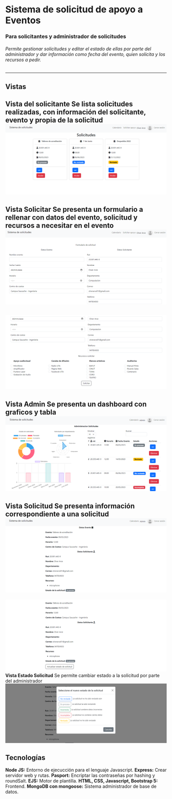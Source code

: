 # Sistema de solicitud de apoyo a Eventos
### Para solicitantes y administrador de solicitudes
###### Permite gestionar solicitudes y editar el estado de ellas por parte del administrador y dar información como fecha del evento, quien solicita y los recursos a pedir.
---
## Vistas
**Vista del solicitante**
Se lista solicitudes realizadas, con información del solicitante, evento y propia de la solicitud
![HomePage!](https://raw.githubusercontent.com/olverarce01/Sistema-de-solicitudes/main/images/vistaHome.png "vistaHome")
---
**Vista Solicitar**
Se presenta un formulario a rellenar con datos del evento, solicitud y recursos a necesitar en el evento
![Solicitar1!](https://raw.githubusercontent.com/olverarce01/Sistema-de-solicitudes/main/images/vistaSolicitar1.png "vistaSolicitar1")
---
![Solicitar2!](https://raw.githubusercontent.com/olverarce01/Sistema-de-solicitudes/main/images/vistaSolicitar2.png "vistaSolicitar2")
---
**Vista Admin**
Se presenta un dashboard con graficos y tabla
![Admin!](https://raw.githubusercontent.com/olverarce01/Sistema-de-solicitudes/main/images/vistaAdmin.png "vistaAdmin")
---
**Vista Solicitud**
Se presenta información correspondiente a una solicitud
![Solicitud1!](https://raw.githubusercontent.com/olverarce01/Sistema-de-solicitudes/main/images/vistaSolicitud1.png "vistaSolicitud1")
---
![Solicitud2!](https://raw.githubusercontent.com/olverarce01/Sistema-de-solicitudes/main/images/vistaSolicitud2.png "vistaSolicitud2")
**Vista Estado Solicitud**
Se permite cambiar estado a la solicitud por parte del administrador
![EstadoSolicitud!](https://raw.githubusercontent.com/olverarce01/Sistema-de-solicitudes/main/images/vistaEstadoSolicitud.png "vistaEstadoSolicitud")
## Tecnologías
**Node JS:** Entorno de ejecucción para el lenguaje Javascript.
**Express:** Crear servidor web y rutas.
**Pasport:** Encriptar las contraseñas por hashing y roundSalt.
**EJS:** Motor de plantilla.
**HTML, CSS, Javascript, Bootstrap 5:** Frontend.
**MongoDB con mongoose:** Sistema administrador de base de datos.

